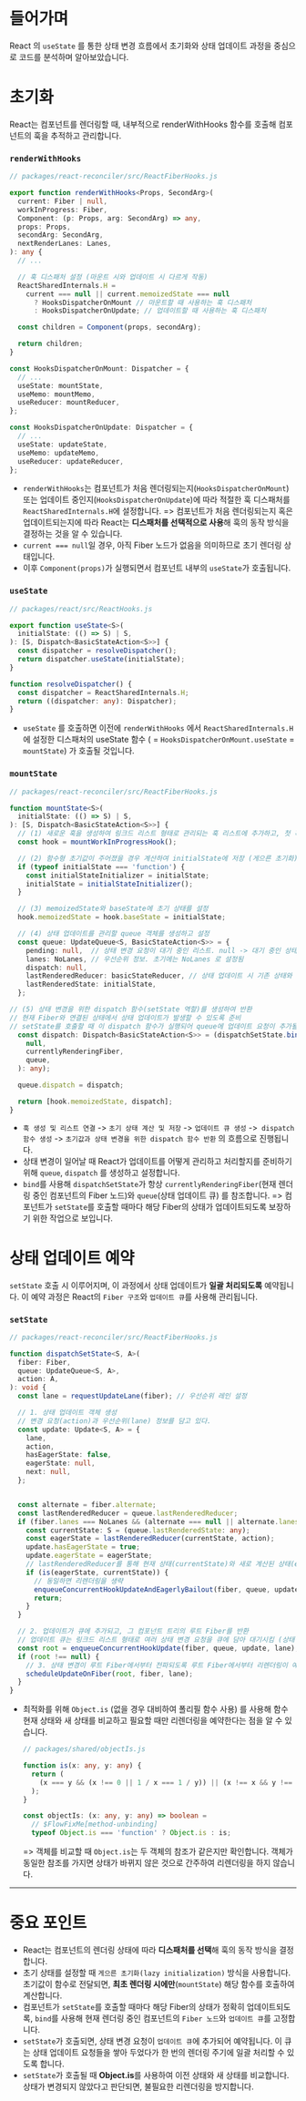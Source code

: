 # 들어가며
React 의 `useState` 를 통한 상태 변경 흐름에서 초기화와 상태 업데이트 과정을 중심으로 코드를 분석하며 알아보았습니다.

# 초기화

React는 컴포넌트를 렌더링할 때, 내부적으로 renderWithHooks 함수를 호출해 컴포넌트의 훅을 추적하고 관리합니다.

### `renderWithHooks`
```ts
// packages/react-reconciler/src/ReactFiberHooks.js

export function renderWithHooks<Props, SecondArg>(
  current: Fiber | null,
  workInProgress: Fiber,
  Component: (p: Props, arg: SecondArg) => any,
  props: Props,
  secondArg: SecondArg,
  nextRenderLanes: Lanes,
): any {
  // ...

  // 훅 디스패처 설정 (마운트 시와 업데이트 시 다르게 작동)
  ReactSharedInternals.H =
    current === null || current.memoizedState === null
      ? HooksDispatcherOnMount // 마운트할 때 사용하는 훅 디스패처
      : HooksDispatcherOnUpdate; // 업데이트할 때 사용하는 훅 디스패처

  const children = Component(props, secondArg);

  return children;
}

const HooksDispatcherOnMount: Dispatcher = {
  // ...
  useState: mountState,
  useMemo: mountMemo,
  useReducer: mountReducer,
};

const HooksDispatcherOnUpdate: Dispatcher = {
  // ...
  useState: updateState,
  useMemo: updateMemo,
  useReducer: updateReducer,
};
```

- `renderWithHooks`는 컴포넌트가 처음 렌더링되는지(`HooksDispatcherOnMount`) 또는 업데이트 중인지(`HooksDispatcherOnUpdate`)에 따라 적절한 훅 디스패처를 `ReactSharedInternals.H`에 설정합니다. => 컴포넌트가 처음 렌더링되는지 혹은 업데이트되는지에 따라 React는 **디스패처를 선택적으로 사용**해 훅의 동작 방식을 결정하는 것을 알 수 있습니다.
- `current === null`일 경우, 아직 Fiber 노드가 없음을 의미하므로 초기 렌더링 상태입니다.
- 이후 `Component(props)`가 실행되면서 컴포넌트 내부의 `useState`가 호출됩니다.

### `useState`

```ts
// packages/react/src/ReactHooks.js

export function useState<S>(
  initialState: (() => S) | S,
): [S, Dispatch<BasicStateAction<S>>] {
  const dispatcher = resolveDispatcher();
  return dispatcher.useState(initialState);
}

function resolveDispatcher() {
  const dispatcher = ReactSharedInternals.H;
  return ((dispatcher: any): Dispatcher);
}
```
- `useState` 를 호출하면 이전에 `renderWithHooks` 에서 `ReactSharedInternals.H`에 설정한 디스패처의 useState 함수 ( = `HooksDispatcherOnMount.useState` = `mountState`) 가 호출될 것입니다.

### `mountState`

```ts
// packages/react-reconciler/src/ReactFiberHooks.js

function mountState<S>(
  initialState: (() => S) | S,
): [S, Dispatch<BasicStateAction<S>>] {
  // (1) 새로운 훅을 생성하여 링크드 리스트 형태로 관리되는 훅 리스트에 추가하고, 첫 훅일 경우 현재 Fiber 노드의 memoizedState에 연결
  const hook = mountWorkInProgressHook();

  // (2) 함수형 초기값이 주어졌을 경우 계산하여 initialState에 저장 (게으른 초기화)
  if (typeof initialState === 'function') {
    const initialStateInitializer = initialState;
    initialState = initialStateInitializer();
  }

  // (3) memoizedState와 baseState에 초기 상태를 설정
  hook.memoizedState = hook.baseState = initialState;

  // (4) 상태 업데이트를 관리할 queue 객체를 생성하고 설정
  const queue: UpdateQueue<S, BasicStateAction<S>> = {
    pending: null,  // 상태 변경 요청이 대기 중인 리스트. null -> 대기 중인 상태 업데이트가 없다
    lanes: NoLanes, // 우선순위 정보. 초기에는 NoLanes 로 설정됨
    dispatch: null,
    lastRenderedReducer: basicStateReducer, // 상태 업데이트 시 기존 상태와 업데이트 상태를 비교하고 처리하는 데 사용될 준비값
    lastRenderedState: initialState,
  };

// (5) 상태 변경을 위한 dispatch 함수(setState 역할)를 생성하여 반환
// 현재 Fiber와 연결된 상태에서 상태 업데이트가 발생할 수 있도록 준비
// setState를 호출할 때 이 dispatch 함수가 실행되어 queue에 업데이트 요청이 추가될 것임
  const dispatch: Dispatch<BasicStateAction<S>> = (dispatchSetState.bind(
    null,
    currentlyRenderingFiber,
    queue,
  ): any);

  queue.dispatch = dispatch;

  return [hook.memoizedState, dispatch];
}
```

- `훅 생성 및 리스트 연결` -> `초기 상태 계산 및 저장` -> `업데이트 큐 생성` ->` dispatch 함수 생성` -> `초기값과 상태 변경을 위한 dispatch 함수 반환` 의 흐름으로 진행됩니다.
- 상태 변경이 일어날 때 React가 업데이트를 어떻게 관리하고 처리할지를 준비하기 위해 `queue`, `dispatch` 를 생성하고 설정합니다.
- `bind`를 사용해 `dispatchSetState`가 항상 `currentlyRenderingFiber`(현재 렌더링 중인 컴포넌트의 Fiber 노드)와 `queue`(상태 업데이트 큐) 를 참조합니다. => 컴포넌트가 `setState`를 호출할 때마다 해당 Fiber의 상태가 업데이트되도록 보장하기 위한 작업으로 보입니다.

# 상태 업데이트 예약
`setState` 호출 시 이루어지며, 이 과정에서 상태 업데이트가 **일괄 처리되도록** 예약됩니다. 이 예약 과정은 React의 `Fiber 구조`와 `업데이트 큐`를 사용해 관리됩니다.

### `setState`
```ts
// packages/react-reconciler/src/ReactFiberHooks.js

function dispatchSetState<S, A>(
  fiber: Fiber,
  queue: UpdateQueue<S, A>,
  action: A,
): void {
  const lane = requestUpdateLane(fiber); // 우선순위 레인 설정

  // 1. 상태 업데이트 객체 생성
  // 변경 요청(action)과 우선순위(lane) 정보를 담고 있다.
  const update: Update<S, A> = {
    lane,
    action,
    hasEagerState: false,
    eagerState: null,
    next: null,
  };


  const alternate = fiber.alternate;
  const lastRenderedReducer = queue.lastRenderedReducer;
  if (fiber.lanes === NoLanes && (alternate === null || alternate.lanes === NoLanes)) {
    const currentState: S = (queue.lastRenderedState: any);
    const eagerState = lastRenderedReducer(currentState, action);
    update.hasEagerState = true;
    update.eagerState = eagerState;
    // lastRenderedReducer를 통해 현재 상태(currentState)와 새로 계산된 상태(eagerState)가 동일한지 비교
    if (is(eagerState, currentState)) {
      // 동일하면 리렌더링을 생략
      enqueueConcurrentHookUpdateAndEagerlyBailout(fiber, queue, update);
      return;
    }
  }

  // 2. 업데이트가 큐에 추가되고, 그 컴포넌트 트리의 루트 Fiber를 반환
  // 업데이트 큐는 링크드 리스트 형태로 여러 상태 변경 요청을 큐에 담아 대기시킴 (상태 업데이트를 업데이트 큐에 쌓아둠 -> 렌더링 단계에서 한꺼번에 처리하기 위함)
  const root = enqueueConcurrentHookUpdate(fiber, queue, update, lane);
  if (root !== null) {
    // 3. 상태 변경이 루트 Fiber에서부터 전파되도록 루트 Fiber에서부터 리렌더링이 예약됨
    scheduleUpdateOnFiber(root, fiber, lane);
  }
}

```

- 최적화를 위해 `Object.is` (없을 경우 대비하여 폴리필 함수 사용) 를 사용해 함수 현재 상태와 새 상태를 비교하고 필요할 때만 리렌더링을 예약한다는 점을 알 수 있습니다.
  ```ts
  // packages/shared/objectIs.js

  function is(x: any, y: any) {
    return (
      (x === y && (x !== 0 || 1 / x === 1 / y)) || (x !== x && y !== y) // eslint-disable-line no-self-compare
    );
  }

  const objectIs: (x: any, y: any) => boolean =
    // $FlowFixMe[method-unbinding]
    typeof Object.is === 'function' ? Object.is : is;

  ```
  => 객체를 비교할 때 `Object.is`는 두 객체의 참조가 같은지만 확인합니다. 객체가 동일한 참조를 가지면 상태가 바뀌지 않은 것으로 간주하여 리렌더링을 하지 않습니다.

---

# 중요 포인트

- React는 컴포넌트의 렌더링 상태에 따라 **디스패처를 선택**해 훅의 동작 방식을 결정합니다.
- 초기 상태를 설정할 때 `게으른 초기화(lazy initialization)` 방식을 사용합니다. 초기값이 함수로 전달되면, **최초 렌더링 시에만**(`mountState`) 해당 함수를 호출하여 계산합니다.
- 컴포넌트가 `setState`를 호출할 때마다 해당 Fiber의 상태가 정확히 업데이트되도록, `bind`를 사용해 현재 렌더링 중인 컴포넌트의 `Fiber 노드`와 `업데이트 큐`를 고정합니다.
- `setState`가 호출되면, 상태 변경 요청이 `업데이트 큐`에 추가되어 예약됩니다. 이 큐는 상태 업데이트 요청들을 쌓아 두었다가 한 번의 렌더링 주기에 일괄 처리할 수 있도록 합니다.
- `setState`가 호출될 때 **Object.is**를 사용하여 이전 상태와 새 상태를 비교합니다. 상태가 변경되지 않았다고 판단되면, 불필요한 리렌더링을 방지합니다.